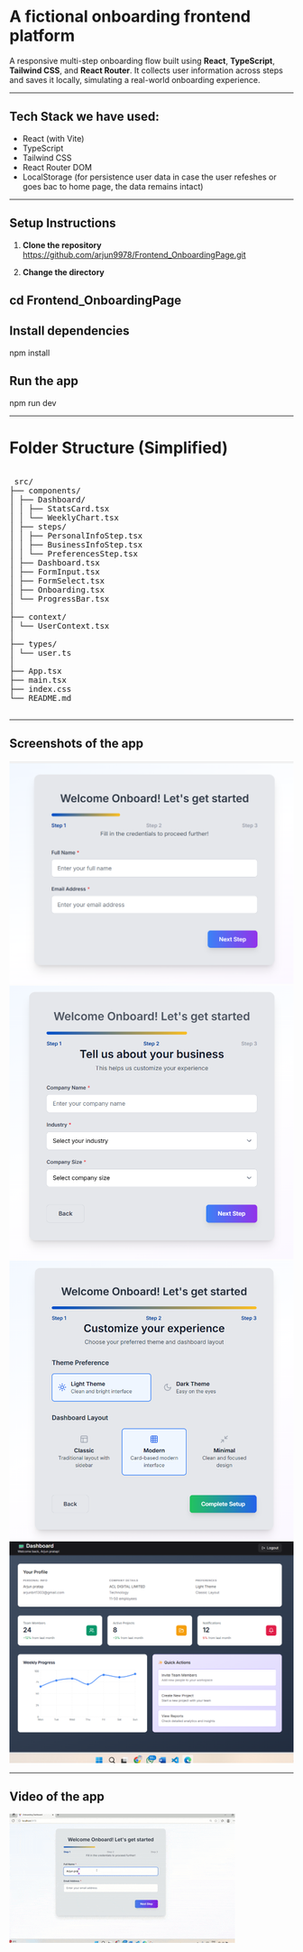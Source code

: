 # A fictional onboarding frontend platform

A responsive multi-step onboarding flow built using **React**, **TypeScript**, **Tailwind CSS**, and **React Router**. It collects user information across steps and saves it locally, simulating a real-world onboarding experience.

---


## Tech Stack we have used:

-  React (with Vite)
-  TypeScript
-  Tailwind CSS
-  React Router DOM
-  LocalStorage (for persistence user data in case the user refeshes or goes bac to home page, the data remains intact)

---

##  Setup Instructions

1. **Clone the repository**  
https://github.com/arjun9978/Frontend_OnboardingPage.git
   
2. **Change the directory**
   
cd Frontend_OnboardingPage
---

## Install dependencies


npm install

## Run the app

npm run dev

---

# Folder Structure (Simplified)
<pre> 
 src/
├── components/
│ ├── Dashboard/
│ │ ├── StatsCard.tsx
│ │ └── WeeklyChart.tsx
│ ├── steps/
│ │ ├── PersonalInfoStep.tsx
│ │ ├── BusinessInfoStep.tsx
│ │ └── PreferencesStep.tsx
│ ├── Dashboard.tsx
│ ├── FormInput.tsx
│ ├── FormSelect.tsx
│ ├── Onboarding.tsx
│ └── ProgressBar.tsx
│
├── context/
│ └── UserContext.tsx
│
├── types/
│ └── user.ts
│
├── App.tsx
├── main.tsx
├── index.css
└── README.md
     </pre>

---

## Screenshots of the app

![Image 1](assets/image.png)
![Image 2](assets/image2.png)
![Image 3](assets/image3.png)
![Image 4](assets/image4.png)


---

## Video of the app

![Demo Video](assets/20250607-0714-44.1833356.gif)
